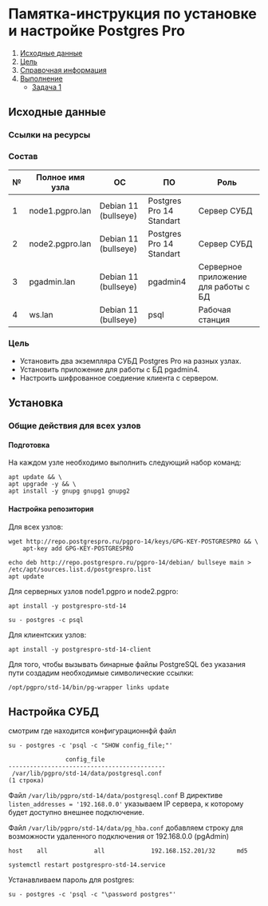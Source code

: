 # Памятка-инструкция по установке и настройке Postgres Pro

1. [Исходные данные](#source)  
2. [Цель](#target)  
3. [Справочная информация](#info)  
4. [Выполнение](#exec)  
    - [Задача 1](#task1)  

## Исходные данные <a name="source"></a>
### Ссылки на ресурсы
### Состав
| № | Полное имя узла   | ОС                   | ПО                       | Роль                                 |
| - |-------------------|----------------------|--------------------------|--------------------------------------|
| 1 | node1.pgpro.lan   | Debian 11 (bullseye) | Postgres Pro 14 Standart | Сервер СУБД                          |
| 2 | node2.pgpro.lan   | Debian 11 (bullseye) | Postgres Pro 14 Standart | Сервер СУБД                          |
| 3 | pgadmin.lan       | Debian 11 (bullseye) | pgadmin4                 | Серверное приложение для работы с БД |
| 4 | ws.lan            | Debian 11 (bullseye) | psql                     | Рабочая станция                      |

### Цель <a name="target"></a>
- Установить два экземпляра СУБД Postgres Pro на разных узлах.  
- Установить приложение для работы с БД pgadmin4.  
- Настроить шифрованное соедиение клиента с сервером.

## Установка
### Общие действия для всех узлов
#### Подготовка
На каждом узле необходимо выполнить следующий набор команд:
```shell
apt update && \
apt upgrade -y && \
apt install -y gnupg gnupg1 gnupg2
```

#### Настройка репозитория
Для всех узлов:
```shell
wget http://repo.postgrespro.ru/pgpro-14/keys/GPG-KEY-POSTGRESPRO && \
    apt-key add GPG-KEY-POSTGRESPRO

echo deb http://repo.postgrespro.ru/pgpro-14/debian/ bullseye main > /etc/apt/sources.list.d/postgrespro.list
apt update
```



Для серверных узлов node1.pgpro и node2.pgpro:
```shell
apt install -y postgrespro-std-14
```
```shell
su - postgres -c psql
```
Для клиентских узлов:
```shell
apt install -y postgrespro-std-14-client
```
Для того, чтобы вызывать бинарные файлы PostgreSQL без указания пути создадим необходимые символические ссылки:
```shell
/opt/pgpro/std-14/bin/pg-wrapper links update
```

## Настройка СУБД
смотрим где находится конфигурационнфй файл
```shell
su - postgres -c 'psql -c "SHOW config_file;"'
```
```
                config_file                 
--------------------------------------------
 /var/lib/pgpro/std-14/data/postgresql.conf
(1 строка)
```
Файл `/var/lib/pgpro/std-14/data/postgresql.conf`
В директиве  `listen_addresses = '192.168.0.0'` указываем IP сервера, к которому будет доступно внешнее подключение.

Файл `/var/lib/pgpro/std-14/data/pg_hba.conf`
добавляем строку для возможности удаленного подключения от 192.168.0.0 (pgAdmin)
```
host    all             all             192.168.152.201/32      md5
```


```shell
systemctl restart postgrespro-std-14.service
```

Устанавливаем пароль для postgres:
```shell
su - postgres -c 'psql -c "\password postgres"'
```
